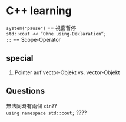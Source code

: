 # C++ learning

`system("pause")` == 視窗暫停  
`std::cout << “Ohne using-Deklaration”;`  
`::` == Scope-Operator  

## special
1. Pointer auf vector-Objekt vs. vector-Objekt

## Questions

無法同時有兩個 `cin`??  
`using namespace std::cout;` ????  